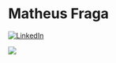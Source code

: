 # Matheus Fraga
<p>	
  <a href="https://www.linkedin.com/in/terrytangyuan"><img src="https://img.shields.io/badge/LinkedIn--_.svg?style=social&logo=linkedin" alt="LinkedIn"></a>
</p>

![](https://komarev.com/ghpvc/?username=Mlfraga)
